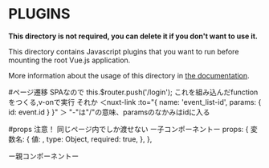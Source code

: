 # PLUGINS

**This directory is not required, you can delete it if you don't want to use it.**

This directory contains Javascript plugins that you want to run before mounting the root Vue.js application.

More information about the usage of this directory in [the documentation](https://nuxtjs.org/guide/plugins).

#ページ遷移
SPAなので
this.$router.push('/login');
これを組み込んだfunctionをつくる,v-onで実行
それか
 ＜nuxt-link
    :to="{ name: 'event_list-id', params: { id: event.id } }"
  ＞
  "-"は"/"の意味、paramsのなかみはidに入る

#props
注意！
同じページ内でしか渡せない
ー子コンポーネントー
 props: {
    変数名: {
      値: ,
      type: Object,
      required: true,
    },
  },

ー親コンポーネントー
<ChildComponent :key="event.id" :event="event" />